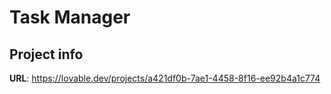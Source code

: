 # Task Manager

## Project info

**URL**: https://lovable.dev/projects/a421df0b-7ae1-4458-8f16-ee92b4a1c774

